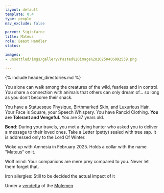 ```yaml
---
layout: default
template: 0.4
type: people
nav_exclude: false

parent: Sigisfarne
title: Mateus
role: Beast Handler
status: 

images:
- unsettled/imgs/gallery/Pasted%20image%2020250406092539.png

---
```


{% include header_directories.md %}

You alone can walk among the creatures of the wild, fearless and in control. You share a connection with animals that others can only dream of... so long as you don't become their snack.

You have a Statuesque Physique, Birthmarked Skin, and Luxurious Hair. Your Face is Square, your Speech Whispery. You have Rancid Clothing. **You are Tolerant and Vengeful.** You are 37 years old.

**Bond:** During your travels, you met a dying hunter who asked you to deliver a message to their loved ones. Take a Letter (petty) sealed with tree sap. It is addressed only to the Lord Of Winter.

Woke up with Amnesia in February 2025. Holds a collar with the name "Mateus" on it.

Wolf mind: Your companions are mere prey compared to you. Never let them forget that.

Iron allergies: Still to be decided the actual impact of it

Under a [vendetta](../../campaigns/Book_01/ep_004.md) of the [Molemen](../DuskmeadowFringe/PiotChant.md)
